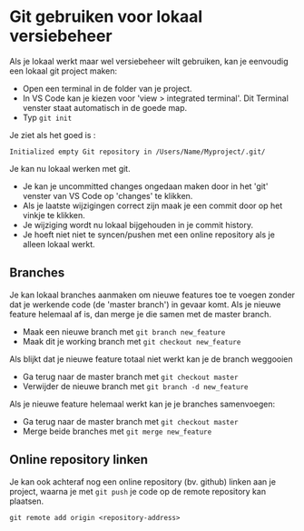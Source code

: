 # Git gebruiken voor lokaal versiebeheer

Als je lokaal werkt maar wel versiebeheer wilt gebruiken, kan je eenvoudig een lokaal git project maken:

- Open een terminal in de folder van je project. 
- In VS Code kan je kiezen voor 'view > integrated terminal'. Dit Terminal venster staat automatisch in de goede map.
- Typ `git init`

Je ziet als het goed is :
```
Initialized empty Git repository in /Users/Name/Myproject/.git/
```

Je kan nu lokaal werken met git. 
- Je kan je uncommitted changes ongedaan maken door in het 'git' venster van VS Code op 'changes' te klikken.
- Als je laatste wijzigingen correct zijn maak je een commit door op het vinkje te klikken. 
- Je wijziging wordt nu lokaal bijgehouden in je commit history. 
- Je hoeft niet niet te syncen/pushen met een online repository als je alleen lokaal werkt. 

## Branches

Je kan lokaal branches aanmaken om nieuwe features toe te voegen zonder dat je werkende code (de 'master branch') in gevaar komt. Als je nieuwe feature helemaal af is, dan merge je die samen met de master branch. 

- Maak een nieuwe branch met `git branch new_feature` 
- Maak dit je working branch met `git checkout new_feature`

Als blijkt dat je nieuwe feature totaal niet werkt kan je de branch weggooien

- Ga terug naar de master branch met `git checkout master`
- Verwijder de nieuwe branch met `git branch -d new_feature`

Als je nieuwe feature helemaal werkt kan je je branches samenvoegen:

- Ga terug naar de master branch met `git checkout master`
- Merge beide branches met `git merge new_feature`



## Online repository linken

Je kan ook achteraf nog een online repository (bv. github) linken aan je project, waarna je met `git push` je code op de remote repository kan plaatsen.
```
git remote add origin <repository-address>
``` 